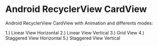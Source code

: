 # Android RecyclerView CardView
Android RecyclerView CardView with Animation and differents modes:

1.) Linear View Horizontal
2.) Linear View Vertical
3.) Grid View
4.) Staggered View Horizontal
5.) Staggered View Vertical
